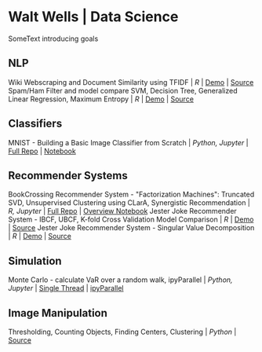 # Walt Wells | Data Science

SomeText introducing goals

## NLP

Wiki Webscraping and Document Similarity using TFIDF | _R_ | [Demo](https://wwells.github.io/CUNY_DATA_607/Week10/JazzTFIDF_Present_Week10.html) | [Source](https://github.com/wwells/CUNY_DATA_607/blob/master/Week10/JazzTFIDF_Present_Week10.Rmd)
Spam/Ham Filter and model compare SVM, Decision Tree, Generalized Linear Regression, Maximum Entropy  | _R_ | [Demo](https://wwells.github.io/CUNY_DATA_607/Week10/DocClassification_Week10.html) | [Source](https://github.com/wwells/CUNY_DATA_607/blob/master/Week10/DocClassification_Week10.Rmd)


## Classifiers

MNIST - Building a Basic Image Classifier from Scratch  | _Python, Jupyter_ | [Full Repo](https://github.com/wwells/CUNY_DATA_602/tree/master/FinalProject_MNIST) | [Notebook](https://github.com/wwells/CUNY_DATA_602/blob/master/FinalProject_MNIST/MNIST_Classifier_ww602_FP.ipynb)


## Recommender Systems

BookCrossing Recommender System - "Factorization Machines":  Truncated SVD, Unsupervised Clustering using CLarA, Synergistic Recommendation | _R, Jupyter_ | [Full Repo](https://github.com/wwells/CUNY_DATA_643/tree/master/FinalProject) | [Overview Notebook](https://github.com/wwells/CUNY_DATA_643/blob/master/FinalProject/FProject_DataPrep_Modeling_P1.ipynb)
Jester Joke Recommender System - IBCF, UBCF, K-fold Cross Validation Model Comparison | _R_ | [Demo](https://wwells.github.io/CUNY_DATA_643/Project2/WWells_P2.html) | [Source](https://github.com/wwells/CUNY_DATA_643/blob/master/Project2/WWells_P2.Rmd)
Jester Joke Recommender System - Singular Value Decomposition | _R_ | [Demo](https://wwells.github.io/CUNY_DATA_643/Project3/WWells_P3.html) | [Source](https://github.com/wwells/CUNY_DATA_643/blob/master/Project3/WWells_P3.Rmd)


## Simulation

Monte Carlo -  calculate VaR over a random walk, ipyParallel | _Python, Jupyter_ | [Single Thread](https://github.com/wwells/CUNY_DATA_602/tree/master/L11) | [ipyParallel](https://github.com/wwells/CUNY_DATA_602/blob/master/L12/ww_HW12.ipynb)


## Image Manipulation

Thresholding, Counting Objects, Finding Centers, Clustering | _Python_ | [Source](https://github.com/wwells/CUNY_DATA_602/blob/master/L08/ww_hw8.py) 